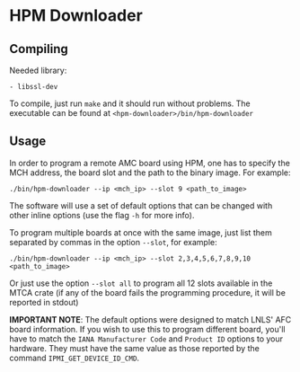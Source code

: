 # HPM Downloader

## Compiling

Needed library:

    - libssl-dev

To compile, just run `make` and it should run without problems. The executable can be found at `<hpm-downloader>/bin/hpm-downloader`

## Usage

In order to program a remote AMC board using HPM, one has to specify the MCH address, the board slot and the path to the binary image. For example:

    ./bin/hpm-downloader --ip <mch_ip> --slot 9 <path_to_image>

The software will use a set of default options that can be changed with other inline options (use the flag `-h` for more info).

To program multiple boards at once with the same image, just list them separated by commas in the option `--slot`, for example:

    ./bin/hpm-downloader --ip <mch_ip> --slot 2,3,4,5,6,7,8,9,10 <path_to_image>

Or just use the option `--slot all` to program all 12 slots available in the MTCA crate (if any of the board fails the programming procedure, it will be reported in stdout)


**IMPORTANT NOTE**: The default options were designed to match LNLS' AFC board information. If you wish to use this to program different board, you'll have to match the `IANA Manufacturer Code` and `Product ID` options to your hardware. They must have the same value as those reported by the command `IPMI_GET_DEVICE_ID_CMD`.
